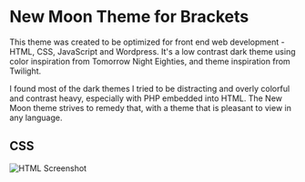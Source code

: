 New Moon Theme for Brackets
===========================

This theme was created to be optimized for front end web development - HTML, CSS, JavaScript and Wordpress. It's a low contrast dark theme using color inspiration from Tomorrow Night Eighties, and theme inspiration from Twilight. 

I found most of the dark themes I tried to be distracting and overly colorful and contrast heavy, especially with PHP embedded into HTML. The New Moon theme strives to remedy that, with a theme that is pleasant to view in any language.

## CSS
![HTML Screenshot](https://github.com/taniarascia/new-moon/screenshot.png)
